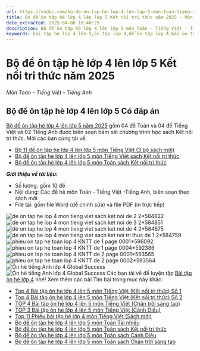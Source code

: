 ```yaml
---
url: https://vndoc.com/bo-de-on-tap-he-lop-4-len-lop-5-mon-toan-tieng-viet-203095
title: Bộ đề ôn tập hè lớp 4 lên lớp 5 Kết nối tri thức năm 2025 - Môn Toán - Tiếng Việt - Tiếng Anh - VnDoc.com
date_extracted: 2025-04-08 10:40:25
description: Bộ đề ôn tập hè lớp 4 lên lớp 5 môn Toán - Tiếng Việt - Tiếng Anh được biên soạn nhằm giúp các em học sinh rèn luyện, củng cố kiến thức trước khi bước vào năm học mới.
keywords: bài tập hè lớp 4 lên 5,ôn tập lớp 4,đề ôn tập lớp 4,bài ôn tập lớp 4,bài tập ôn hè lớp 4 lên 5,bài tập toán ôn hè cho học sinh lớp 4 lên lớp 5,ôn hè lớp 4 lên 5,ôn tập hè lớp 4 lên 5,bài tập ôn hè lớp 4 lên lớp 5 môn tiếng việt,đề ôn tập lớp 4 sách kết nối,đề ôn tập lớp 4 kết nối tri thức
---
```


# Bộ đề ôn tập hè lớp 4 lên lớp 5 Kết nối tri thức năm 2025
 _Môn Toán - Tiếng Việt - Tiếng Anh_
## **Bộ đề ôn tập hè lớp 4 lên lớp 5 Có đáp án**
[Bộ đề ôn tập hè lớp 4 lên lớp 5 năm 2025](<https://vndoc.com/bo-de-on-tap-he-lop-4-len-lop-5-mon-toan-tieng-viet-203095>) gồm 04 đề Toán và 04 đề Tiếng Việt và 02 Tiếng Anh được biên soạn bám sát chương trình học  sách Kết nối tri thức. Mời các bạn cùng tải về.
  * [Bộ 11 đề ôn tập hè lớp 4 lên lớp 5 môn Tiếng Việt \(3 bộ sách mới\)](<https://vndoc.com/bo-de-on-tap-he-lop-4-len-lop-5-mon-tieng-viet-203088>)
  * [Bộ đề ôn tập hè lớp 4 lên lớp 5 môn Tiếng Việt sách Kết nối tri thức](<https://vndoc.com/top-4-bai-tap-on-he-lop-4-len-5-mon-tieng-viet-sach-ket-noi-319288>)
  * [Bộ đề ôn tập hè lớp 4 lên lớp 5 môn Toán sách Kết nối tri thức](<https://vndoc.com/bo-de-on-tap-he-lop-4-len-lop-5-mon-toan-sach-ket-noi-tri-thuc-320702>)

 _**Giới thiệu về tài liệu:**_
  * Số lượng: gồm 10 đề
  * Nội dung: Các đề hè môn Toán - Tiếng Việt -Tiếng Anh, biên soạn theo sách mới.
  * File tải: gồm file Word \(dễ chỉnh sửa\) và file PDF \(in trực tiếp\)

![de on tap he lop 4 mon tieng viet sach ket noi de 2 2*584822](https://i.vdoc.vn/data/image/2024/04/10/de-on-tap-he-lop-4-mon-tieng-viet-sach-ket-noi-de-2-2.jpg)![de on tap he lop 4 mon tieng viet sach ket noi de 3 2*584851](https://i.vdoc.vn/data/image/2024/04/10/de-on-tap-he-lop-4-mon-tieng-viet-sach-ket-noi-de-3-2.jpg)![de on tap he lop 4 mon tieng viet sach ket noi de 4 2*584875](https://i.vdoc.vn/data/image/2024/04/10/de-on-tap-he-lop-4-mon-tieng-viet-sach-ket-noi-de-4-2.jpg)![de on tap he lop 4 mon tieng viet sach ket noi tri thuc de 1 2*584759](https://i.vdoc.vn/data/image/2024/04/09/de-on-tap-he-lop-4-mon-tieng-viet-sach-ket-noi-tri-thuc-de-1-2.jpg)
![phieu on tap he toan lop 4 KNTT de 1 page 0001*596092](https://i.vdoc.vn/data/image/2024/05/23/phieu-on-tap-he-toan-lop-4-KNTT-de-1-page-0001.jpg)![phieu on tap he toan lop 4 KNTT de 1 page 0004*592386](https://i.vdoc.vn/data/image/2024/05/11/phieu-on-tap-he-toan-lop-4-KNTT-de-1-page-0004.jpg)![phieu on tap he toan lop 4 KNTT de 2 page 0001*593565](https://i.vdoc.vn/data/image/2024/05/16/phieu-on-tap-he-toan-lop-4-KNTT-de-2-page-0001.jpg)![phieu on tap he toan lop 4 KNTT de 2 page 0002*593564](https://i.vdoc.vn/data/image/2024/05/16/phieu-on-tap-he-toan-lop-4-KNTT-de-2-page-0002.jpg)
![Ôn hè tiếng Anh lớp 4 Global Success](https://i.vdoc.vn/data/image/2024/04/24/bai-tap-on-he-tieng-anh-lop-4-len-lop-5-sach-global-success-7.png)
![Ôn hè tiếng Anh lớp 4 Global Success](https://i.vdoc.vn/data/image/2024/05/20/bai-tap-on-he-tieng-anh-lop-4-len-lop-5-sach-global-success-so-2-1.png)
Các bạn tải về để luyện tập [Bài tập ôn hè lớp 4](<https://vndoc.com/bai-tap-on-he-lop4>) nhé\!
Xem thêm các bài Tìm bài trong mục này khác:
  * [Top 4 Bài tập ôn hè lớp 4 lên 5 môn Tiếng Việt \(Kết nối tri thức\) Số 1](</top-4-bai-tap-on-he-lop-4-len-5-mon-tieng-viet-sach-ket-noi-319288>)
  * [Top 4 Bài tập ôn hè lớp 4 lên 5 môn Tiếng Việt \(Kết nối tri thức\) Số 2](</bo-de-on-tap-he-lop-4-mon-tieng-viet-sach-ket-noi-tri-thuc-318372>)
  * [TOP 4 Bài tập ôn hè lớp 4 lên 5 môn Tiếng Việt \(Chân trời sáng tạo\)](</top-4-bai-tap-on-he-lop-4-len-5-mon-tieng-viet-sach-chan-troi-319296>)
  * [TOP 3 Bài tập ôn hè lớp 4 lên 5 môn Tiếng Việt \(Cánh Diều\)](</top-3-bai-tap-on-he-lop-4-len-5-mon-tieng-viet-sach-canh-dieu-319301>)
  * [Top 11 Phiếu bài tập hè lớp 4 môn Tiếng Việt \(Sách mới\)](</bo-de-on-tap-he-lop-4-len-lop-5-mon-tieng-viet-203088>)
  * [Bộ đề ôn tập hè lớp 4 lên lớp 5 môn Toán Tải nhiều](</on-tap-he-lop-4-len-lop-5-mon-toan-202714>)
  * [Bộ đề ôn tập hè lớp 4 lên lớp 5 môn Toán sách Kết nối tri thức](</bo-de-on-tap-he-lop-4-len-lop-5-mon-toan-sach-ket-noi-tri-thuc-320702>)
  * [Bộ đề ôn tập hè lớp 4 lên lớp 5 môn Toán sách Cánh Diều](</bo-de-on-tap-he-lop-4-len-lop-5-mon-toan-sach-canh-dieu-320708>)
  * [Bộ đề ôn tập hè lớp 4 lên lớp 5 môn Toán sách Chân trời sáng tạo](</bo-de-on-tap-he-lop-4-len-lop-5-mon-toan-sach-chan-troi-sang-tao-320999>)

